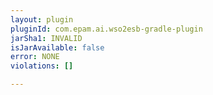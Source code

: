 ```yaml
---
layout: plugin
pluginId: com.epam.ai.wso2esb-gradle-plugin
jarSha1: INVALID
isJarAvailable: false
error: NONE
violations: []

---
```

